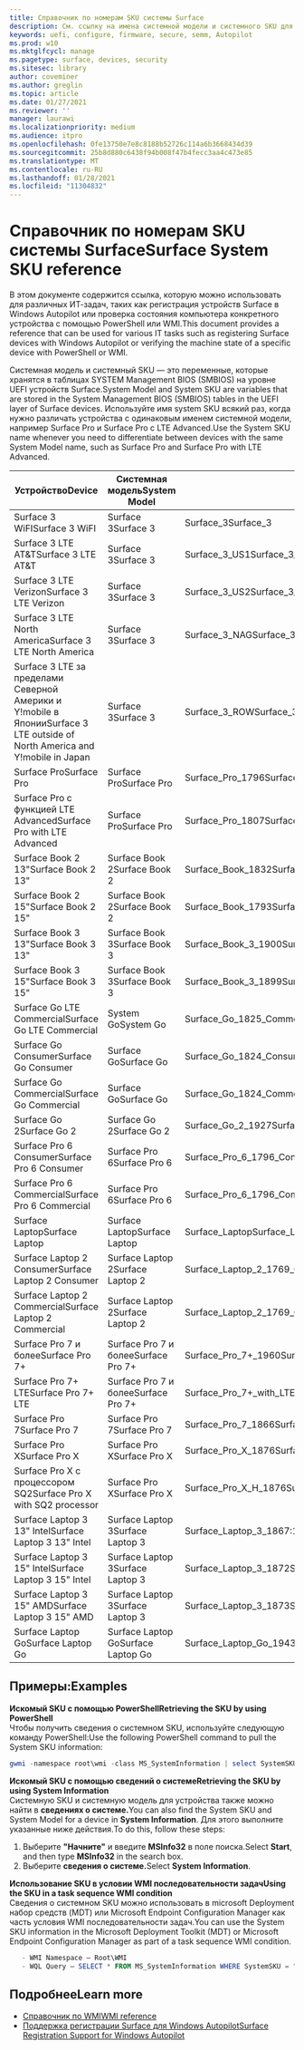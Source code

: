 ```yaml
---
title: Справочник по номерам SKU системы Surface
description: См. ссылку на имена системной модели и системного SKU для всех устройств Surface.
keywords: uefi, configure, firmware, secure, semm, Autopilot
ms.prod: w10
ms.mktglfcycl: manage
ms.pagetype: surface, devices, security
ms.sitesec: library
author: coveminer
ms.author: greglin
ms.topic: article
ms.date: 01/27/2021
ms.reviewer: ''
manager: laurawi
ms.localizationpriority: medium
ms.audience: itpro
ms.openlocfilehash: 0fe13750e7e8c8188b52726c114a6b3668434d39
ms.sourcegitcommit: 25b8d880c6438f94b008f47b4fecc3aa4c473e85
ms.translationtype: MT
ms.contentlocale: ru-RU
ms.lasthandoff: 01/28/2021
ms.locfileid: "11304832"
---
```

# <span data-ttu-id="2e60b-104">Справочник по номерам SKU системы Surface</span><span class="sxs-lookup"><span data-stu-id="2e60b-104">Surface System SKU reference</span></span>

<span data-ttu-id="2e60b-105">В этом документе содержится ссылка, которую можно использовать для различных ИТ-задач, таких как регистрация устройств Surface в Windows Autopilot или проверка состояния компьютера конкретного устройства с помощью PowerShell или WMI.</span><span class="sxs-lookup"><span data-stu-id="2e60b-105">This document provides a reference that can be used for various IT tasks such as registering Surface devices with Windows Autopilot or verifying the machine state of a specific device with PowerShell or WMI.</span></span>

<span data-ttu-id="2e60b-106">Системная модель и системный SKU — это переменные, которые хранятся в таблицах SYSTEM Management BIOS (SMBIOS) на уровне UEFI устройств Surface.</span><span class="sxs-lookup"><span data-stu-id="2e60b-106">System Model and System SKU are variables that are stored in the System Management BIOS (SMBIOS) tables in the UEFI layer of Surface devices.</span></span> <span data-ttu-id="2e60b-107">Используйте имя system SKU всякий раз, когда нужно различать устройства с одинаковым именем системной модели, например Surface Pro и Surface Pro с LTE Advanced.</span><span class="sxs-lookup"><span data-stu-id="2e60b-107">Use the System SKU name whenever you need to differentiate between devices with the same System Model name, such as Surface Pro and Surface Pro with LTE Advanced.</span></span>

| <span data-ttu-id="2e60b-108">Устройство</span><span class="sxs-lookup"><span data-stu-id="2e60b-108">Device</span></span>   | <span data-ttu-id="2e60b-109">Системная модель</span><span class="sxs-lookup"><span data-stu-id="2e60b-109">System Model</span></span> | <span data-ttu-id="2e60b-110">Системный SKU</span><span class="sxs-lookup"><span data-stu-id="2e60b-110">System SKU</span></span>       |
| ---------- | ----------- | -------------- |
| <span data-ttu-id="2e60b-111">Surface 3 WiFI</span><span class="sxs-lookup"><span data-stu-id="2e60b-111">Surface 3 WiFI</span></span>                                               | <span data-ttu-id="2e60b-112">Surface 3</span><span class="sxs-lookup"><span data-stu-id="2e60b-112">Surface 3</span></span>        | <span data-ttu-id="2e60b-113">Surface_3</span><span class="sxs-lookup"><span data-stu-id="2e60b-113">Surface_3</span></span>                        |
| <span data-ttu-id="2e60b-114">Surface 3 LTE AT&T</span><span class="sxs-lookup"><span data-stu-id="2e60b-114">Surface 3 LTE AT&T</span></span>                                           | <span data-ttu-id="2e60b-115">Surface 3</span><span class="sxs-lookup"><span data-stu-id="2e60b-115">Surface 3</span></span>        | <span data-ttu-id="2e60b-116">Surface_3_US1</span><span class="sxs-lookup"><span data-stu-id="2e60b-116">Surface_3_US1</span></span>                    |
| <span data-ttu-id="2e60b-117">Surface 3 LTE Verizon</span><span class="sxs-lookup"><span data-stu-id="2e60b-117">Surface 3 LTE Verizon</span></span>                                        | <span data-ttu-id="2e60b-118">Surface 3</span><span class="sxs-lookup"><span data-stu-id="2e60b-118">Surface 3</span></span>        | <span data-ttu-id="2e60b-119">Surface_3_US2</span><span class="sxs-lookup"><span data-stu-id="2e60b-119">Surface_3_US2</span></span>                    |
| <span data-ttu-id="2e60b-120">Surface 3 LTE North America</span><span class="sxs-lookup"><span data-stu-id="2e60b-120">Surface 3 LTE North America</span></span>                                  | <span data-ttu-id="2e60b-121">Surface 3</span><span class="sxs-lookup"><span data-stu-id="2e60b-121">Surface 3</span></span>        | <span data-ttu-id="2e60b-122">Surface_3_NAG</span><span class="sxs-lookup"><span data-stu-id="2e60b-122">Surface_3_NAG</span></span>                    |
| <span data-ttu-id="2e60b-123">Surface 3 LTE за пределами Северной Америки и Y!mobile в Японии</span><span class="sxs-lookup"><span data-stu-id="2e60b-123">Surface 3 LTE outside of North America and Y!mobile in Japan</span></span> | <span data-ttu-id="2e60b-124">Surface 3</span><span class="sxs-lookup"><span data-stu-id="2e60b-124">Surface 3</span></span>        | <span data-ttu-id="2e60b-125">Surface_3_ROW</span><span class="sxs-lookup"><span data-stu-id="2e60b-125">Surface_3_ROW</span></span>                    |
| <span data-ttu-id="2e60b-126">Surface Pro</span><span class="sxs-lookup"><span data-stu-id="2e60b-126">Surface Pro</span></span>                                                  | <span data-ttu-id="2e60b-127">Surface Pro</span><span class="sxs-lookup"><span data-stu-id="2e60b-127">Surface Pro</span></span>      | <span data-ttu-id="2e60b-128">Surface_Pro_1796</span><span class="sxs-lookup"><span data-stu-id="2e60b-128">Surface_Pro_1796</span></span>                 |
| <span data-ttu-id="2e60b-129">Surface Pro с функцией LTE Advanced</span><span class="sxs-lookup"><span data-stu-id="2e60b-129">Surface Pro with LTE Advanced</span></span>                                | <span data-ttu-id="2e60b-130">Surface Pro</span><span class="sxs-lookup"><span data-stu-id="2e60b-130">Surface Pro</span></span>      | <span data-ttu-id="2e60b-131">Surface_Pro_1807</span><span class="sxs-lookup"><span data-stu-id="2e60b-131">Surface_Pro_1807</span></span>                 |
| <span data-ttu-id="2e60b-132">Surface Book 2 13"</span><span class="sxs-lookup"><span data-stu-id="2e60b-132">Surface Book 2 13"</span></span>                                        | <span data-ttu-id="2e60b-133">Surface Book 2</span><span class="sxs-lookup"><span data-stu-id="2e60b-133">Surface Book 2</span></span>   | <span data-ttu-id="2e60b-134">Surface_Book_1832</span><span class="sxs-lookup"><span data-stu-id="2e60b-134">Surface_Book_1832</span></span>                |
| <span data-ttu-id="2e60b-135">Surface Book 2 15"</span><span class="sxs-lookup"><span data-stu-id="2e60b-135">Surface Book 2 15"</span></span>                                        | <span data-ttu-id="2e60b-136">Surface Book 2</span><span class="sxs-lookup"><span data-stu-id="2e60b-136">Surface Book 2</span></span>   | <span data-ttu-id="2e60b-137">Surface_Book_1793</span><span class="sxs-lookup"><span data-stu-id="2e60b-137">Surface_Book_1793</span></span>                |
| <span data-ttu-id="2e60b-138">Surface Book 3 13"</span><span class="sxs-lookup"><span data-stu-id="2e60b-138">Surface Book 3 13"</span></span>                                        | <span data-ttu-id="2e60b-139">Surface Book 3</span><span class="sxs-lookup"><span data-stu-id="2e60b-139">Surface Book 3</span></span>   | <span data-ttu-id="2e60b-140">Surface_Book_3_1900</span><span class="sxs-lookup"><span data-stu-id="2e60b-140">Surface_Book_3_1900</span></span>                |
| <span data-ttu-id="2e60b-141">Surface Book 3 15"</span><span class="sxs-lookup"><span data-stu-id="2e60b-141">Surface Book 3 15"</span></span>                                        | <span data-ttu-id="2e60b-142">Surface Book 3</span><span class="sxs-lookup"><span data-stu-id="2e60b-142">Surface Book 3</span></span>   | <span data-ttu-id="2e60b-143">Surface_Book_3_1899</span><span class="sxs-lookup"><span data-stu-id="2e60b-143">Surface_Book_3_1899</span></span>
| <span data-ttu-id="2e60b-144">Surface Go LTE Commercial</span><span class="sxs-lookup"><span data-stu-id="2e60b-144">Surface Go LTE Commercial</span></span> | <span data-ttu-id="2e60b-145">System Go</span><span class="sxs-lookup"><span data-stu-id="2e60b-145">System Go</span></span> | <span data-ttu-id="2e60b-146">Surface_Go_1825_Commercial</span><span class="sxs-lookup"><span data-stu-id="2e60b-146">Surface_Go_1825_Commercial</span></span> |
| <span data-ttu-id="2e60b-147">Surface Go Consumer</span><span class="sxs-lookup"><span data-stu-id="2e60b-147">Surface Go Consumer</span></span>                                          | <span data-ttu-id="2e60b-148">Surface Go</span><span class="sxs-lookup"><span data-stu-id="2e60b-148">Surface Go</span></span>       | <span data-ttu-id="2e60b-149">Surface_Go_1824_Consumer</span><span class="sxs-lookup"><span data-stu-id="2e60b-149">Surface_Go_1824_Consumer</span></span>         |
| <span data-ttu-id="2e60b-150">Surface Go Commercial</span><span class="sxs-lookup"><span data-stu-id="2e60b-150">Surface Go Commercial</span></span>                                        | <span data-ttu-id="2e60b-151">Surface Go</span><span class="sxs-lookup"><span data-stu-id="2e60b-151">Surface Go</span></span>       | <span data-ttu-id="2e60b-152">Surface_Go_1824_Commercial</span><span class="sxs-lookup"><span data-stu-id="2e60b-152">Surface_Go_1824_Commercial</span></span>       |
| <span data-ttu-id="2e60b-153">Surface Go 2</span><span class="sxs-lookup"><span data-stu-id="2e60b-153">Surface Go 2</span></span>                                                 | <span data-ttu-id="2e60b-154">Surface Go 2</span><span class="sxs-lookup"><span data-stu-id="2e60b-154">Surface Go 2</span></span>     | <span data-ttu-id="2e60b-155">Surface_Go_2_1927</span><span class="sxs-lookup"><span data-stu-id="2e60b-155">Surface_Go_2_1927</span></span>                |
| <span data-ttu-id="2e60b-156">Surface Pro 6 Consumer</span><span class="sxs-lookup"><span data-stu-id="2e60b-156">Surface Pro 6 Consumer</span></span>                                       | <span data-ttu-id="2e60b-157">Surface Pro 6</span><span class="sxs-lookup"><span data-stu-id="2e60b-157">Surface Pro 6</span></span>    | <span data-ttu-id="2e60b-158">Surface_Pro_6_1796_Consumer</span><span class="sxs-lookup"><span data-stu-id="2e60b-158">Surface_Pro_6_1796_Consumer</span></span>      |
| <span data-ttu-id="2e60b-159">Surface Pro 6 Commercial</span><span class="sxs-lookup"><span data-stu-id="2e60b-159">Surface Pro 6 Commercial</span></span>                                     | <span data-ttu-id="2e60b-160">Surface Pro 6</span><span class="sxs-lookup"><span data-stu-id="2e60b-160">Surface Pro 6</span></span>    | <span data-ttu-id="2e60b-161">Surface_Pro_6_1796_Commercial</span><span class="sxs-lookup"><span data-stu-id="2e60b-161">Surface_Pro_6_1796_Commercial</span></span>    |
| <span data-ttu-id="2e60b-162">Surface Laptop</span><span class="sxs-lookup"><span data-stu-id="2e60b-162">Surface Laptop</span></span>                                               | <span data-ttu-id="2e60b-163">Surface Laptop</span><span class="sxs-lookup"><span data-stu-id="2e60b-163">Surface Laptop</span></span>   | <span data-ttu-id="2e60b-164">Surface_Laptop</span><span class="sxs-lookup"><span data-stu-id="2e60b-164">Surface_Laptop</span></span>                   |
| <span data-ttu-id="2e60b-165">Surface Laptop 2 Consumer</span><span class="sxs-lookup"><span data-stu-id="2e60b-165">Surface Laptop 2 Consumer</span></span>                                    | <span data-ttu-id="2e60b-166">Surface Laptop 2</span><span class="sxs-lookup"><span data-stu-id="2e60b-166">Surface Laptop 2</span></span> | <span data-ttu-id="2e60b-167">Surface_Laptop_2_1769_Consumer</span><span class="sxs-lookup"><span data-stu-id="2e60b-167">Surface_Laptop_2_1769_Consumer</span></span>   |
| <span data-ttu-id="2e60b-168">Surface Laptop 2 Commercial</span><span class="sxs-lookup"><span data-stu-id="2e60b-168">Surface Laptop 2 Commercial</span></span>                                  | <span data-ttu-id="2e60b-169">Surface Laptop 2</span><span class="sxs-lookup"><span data-stu-id="2e60b-169">Surface Laptop 2</span></span> | <span data-ttu-id="2e60b-170">Surface_Laptop_2_1769_Commercial</span><span class="sxs-lookup"><span data-stu-id="2e60b-170">Surface_Laptop_2_1769_Commercial</span></span> |
| <span data-ttu-id="2e60b-171">Surface Pro 7 и более</span><span class="sxs-lookup"><span data-stu-id="2e60b-171">Surface Pro 7+</span></span>                                               | <span data-ttu-id="2e60b-172">Surface Pro 7 и более</span><span class="sxs-lookup"><span data-stu-id="2e60b-172">Surface Pro 7+</span></span> | <span data-ttu-id="2e60b-173">Surface_Pro_7+_1960</span><span class="sxs-lookup"><span data-stu-id="2e60b-173">Surface_Pro_7+_1960</span></span>|
| <span data-ttu-id="2e60b-174">Surface Pro 7+ LTE</span><span class="sxs-lookup"><span data-stu-id="2e60b-174">Surface Pro 7+ LTE</span></span>                                           | <span data-ttu-id="2e60b-175">Surface Pro 7 и более</span><span class="sxs-lookup"><span data-stu-id="2e60b-175">Surface Pro 7+</span></span> | <span data-ttu-id="2e60b-176">Surface_Pro_7+_with_LTE_Advanced_1961</span><span class="sxs-lookup"><span data-stu-id="2e60b-176">Surface_Pro_7+_with_LTE_Advanced_1961</span></span>|
| <span data-ttu-id="2e60b-177">Surface Pro 7</span><span class="sxs-lookup"><span data-stu-id="2e60b-177">Surface Pro 7</span></span>                 | <span data-ttu-id="2e60b-178">Surface Pro 7</span><span class="sxs-lookup"><span data-stu-id="2e60b-178">Surface Pro 7</span></span>    | <span data-ttu-id="2e60b-179">Surface_Pro_7_1866</span><span class="sxs-lookup"><span data-stu-id="2e60b-179">Surface_Pro_7_1866</span></span>         |
| <span data-ttu-id="2e60b-180">Surface Pro X</span><span class="sxs-lookup"><span data-stu-id="2e60b-180">Surface Pro X</span></span>                 | <span data-ttu-id="2e60b-181">Surface Pro X</span><span class="sxs-lookup"><span data-stu-id="2e60b-181">Surface Pro X</span></span>    | <span data-ttu-id="2e60b-182">Surface_Pro_X_1876</span><span class="sxs-lookup"><span data-stu-id="2e60b-182">Surface_Pro_X_1876</span></span>         |
| <span data-ttu-id="2e60b-183">Surface Pro X с процессором SQ2</span><span class="sxs-lookup"><span data-stu-id="2e60b-183">Surface Pro X with SQ2 processor</span></span>                | <span data-ttu-id="2e60b-184">Surface Pro X</span><span class="sxs-lookup"><span data-stu-id="2e60b-184">Surface Pro X</span></span>    | <span data-ttu-id="2e60b-185">Surface_Pro_X_H_1876</span><span class="sxs-lookup"><span data-stu-id="2e60b-185">Surface_Pro_X_H_1876</span></span>        |
| <span data-ttu-id="2e60b-186">Surface Laptop 3 13" Intel</span><span class="sxs-lookup"><span data-stu-id="2e60b-186">Surface Laptop 3 13" Intel</span></span> | <span data-ttu-id="2e60b-187">Surface Laptop 3</span><span class="sxs-lookup"><span data-stu-id="2e60b-187">Surface Laptop 3</span></span> | <span data-ttu-id="2e60b-188">Surface_Laptop_3_1867:1868</span><span class="sxs-lookup"><span data-stu-id="2e60b-188">Surface_Laptop_3_1867:1868</span></span> |
| <span data-ttu-id="2e60b-189">Surface Laptop 3 15" Intel</span><span class="sxs-lookup"><span data-stu-id="2e60b-189">Surface Laptop 3 15" Intel</span></span> | <span data-ttu-id="2e60b-190">Surface Laptop 3</span><span class="sxs-lookup"><span data-stu-id="2e60b-190">Surface Laptop 3</span></span> | <span data-ttu-id="2e60b-191">Surface_Laptop_3_1872</span><span class="sxs-lookup"><span data-stu-id="2e60b-191">Surface_Laptop_3_1872</span></span>      |
| <span data-ttu-id="2e60b-192">Surface Laptop 3 15" AMD</span><span class="sxs-lookup"><span data-stu-id="2e60b-192">Surface Laptop 3 15" AMD</span></span>   | <span data-ttu-id="2e60b-193">Surface Laptop 3</span><span class="sxs-lookup"><span data-stu-id="2e60b-193">Surface Laptop 3</span></span> | <span data-ttu-id="2e60b-194">Surface_Laptop_3_1873</span><span class="sxs-lookup"><span data-stu-id="2e60b-194">Surface_Laptop_3_1873</span></span>      | 
| <span data-ttu-id="2e60b-195">Surface Laptop Go</span><span class="sxs-lookup"><span data-stu-id="2e60b-195">Surface Laptop Go</span></span>  | <span data-ttu-id="2e60b-196">Surface Laptop Go</span><span class="sxs-lookup"><span data-stu-id="2e60b-196">Surface Laptop Go</span></span> | <span data-ttu-id="2e60b-197">Surface_Laptop_Go_1943</span><span class="sxs-lookup"><span data-stu-id="2e60b-197">Surface_Laptop_Go_1943</span></span>      | 

## <span data-ttu-id="2e60b-198">Примеры:</span><span class="sxs-lookup"><span data-stu-id="2e60b-198">Examples</span></span> 

**<span data-ttu-id="2e60b-199">Искомый SKU с помощью PowerShell</span><span class="sxs-lookup"><span data-stu-id="2e60b-199">Retrieving the SKU by using PowerShell</span></span>**  
<span data-ttu-id="2e60b-200">Чтобы получить сведения о системном SKU, используйте следующую команду PowerShell:</span><span class="sxs-lookup"><span data-stu-id="2e60b-200">Use the following PowerShell command to pull the System SKU information:</span></span>

 ``` powershell  
gwmi -namespace root\wmi -class MS_SystemInformation | select SystemSKU 
```

**<span data-ttu-id="2e60b-201">Искомый SKU с помощью сведений о системе</span><span class="sxs-lookup"><span data-stu-id="2e60b-201">Retrieving the SKU by using System Information</span></span>**  
<span data-ttu-id="2e60b-202">Системную SKU и системную модель для устройства также можно найти в **сведениях о системе.**</span><span class="sxs-lookup"><span data-stu-id="2e60b-202">You can also find the System SKU and System Model for a device in **System Information**.</span></span> <span data-ttu-id="2e60b-203">Для этого выполните указанные ниже действия.</span><span class="sxs-lookup"><span data-stu-id="2e60b-203">To do this, follow these steps:</span></span>

1. <span data-ttu-id="2e60b-204">Выберите **"Начните"** и введите **MSInfo32** в поле поиска.</span><span class="sxs-lookup"><span data-stu-id="2e60b-204">Select **Start**, and then type **MSInfo32** in the search box.</span></span>  
1. <span data-ttu-id="2e60b-205">Выберите **сведения о системе.**</span><span class="sxs-lookup"><span data-stu-id="2e60b-205">Select **System Information**.</span></span>

**<span data-ttu-id="2e60b-206">Использование SKU в условии WMI последовательности задач</span><span class="sxs-lookup"><span data-stu-id="2e60b-206">Using the SKU in a task sequence WMI condition</span></span>**  
<span data-ttu-id="2e60b-207">Сведения о системном SKU можно использовать в microsoft Deployment набор средств (MDT) или Microsoft Endpoint Configuration Manager как часть условия WMI последовательности задач.</span><span class="sxs-lookup"><span data-stu-id="2e60b-207">You can use the System SKU information in the Microsoft Deployment Toolkit (MDT) or Microsoft Endpoint Configuration Manager as part of a task sequence WMI condition.</span></span>

 ``` powershell  
    - WMI Namespace – Root\WMI
    - WQL Query – SELECT * FROM MS_SystemInformation WHERE SystemSKU = "Surface_Pro_1796"
 ``` 

## <span data-ttu-id="2e60b-208">Подробнее</span><span class="sxs-lookup"><span data-stu-id="2e60b-208">Learn more</span></span>

- [<span data-ttu-id="2e60b-209">Справочник по WMI</span><span class="sxs-lookup"><span data-stu-id="2e60b-209">WMI reference</span></span>](https://docs.microsoft.com/windows/win32/wmisdk/wmi-reference)
- [<span data-ttu-id="2e60b-210">Поддержка регистрации Surface для Windows Autopilot</span><span class="sxs-lookup"><span data-stu-id="2e60b-210">Surface Registration Support for Windows Autopilot</span></span>](surface-autopilot-registration-support.md)
